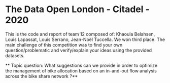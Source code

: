 # The Data Open London - Citadel - 2020

This is the code and report of team 12 composed of: Khaoula Belahsen, Louis Lapassat, Louis Serrano, Jean-Noël Tuccella. We won third place. The main challenge of this competition was to find your own question/problematic and verify/explain your ideas using the provided datasets.

** Topic question: What suggestions can we provide in order to optimize the management of bike allocation based on an in-and-out flow analysis across the bike share network ?**
